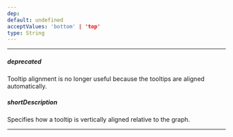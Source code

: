 ```yaml
---
dep: 
default: undefined
acceptValues: 'bottom' | 'top'
type: String
---
```

---
##### deprecated
Tooltip alignment is no longer useful because the tooltips are aligned automatically.

##### shortDescription
Specifies how a tooltip is vertically aligned relative to the graph.

---
